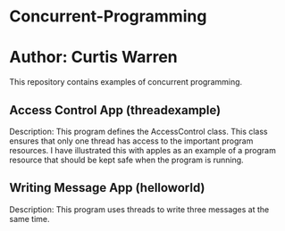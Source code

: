 # Concurrent-Programming

# Author: Curtis Warren

This repository contains examples of concurrent programming.

##  Access Control App (threadexample)

 Description: This program defines the AccessControl class.
 This class ensures that only one thread has access to the important program resources.
 I have illustrated this with apples as an example of a program resource that should be kept safe when the
 program is running.
 
 ##  Writing Message App (helloworld)

 Description: This program uses threads to write three messages at the same time.
 
